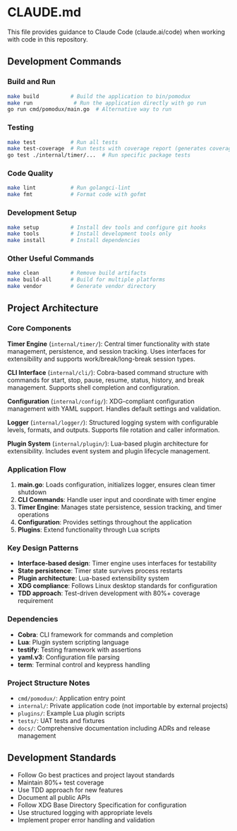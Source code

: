 # CLAUDE.md

This file provides guidance to Claude Code (claude.ai/code) when working with code in this repository.

## Development Commands

### Build and Run
```bash
make build          # Build the application to bin/pomodux
make run             # Run the application directly with go run
go run cmd/pomodux/main.go  # Alternative way to run
```

### Testing
```bash
make test           # Run all tests
make test-coverage  # Run tests with coverage report (generates coverage.html)
go test ./internal/timer/...  # Run specific package tests
```

### Code Quality
```bash
make lint           # Run golangci-lint
make fmt            # Format code with gofmt
```

### Development Setup
```bash
make setup          # Install dev tools and configure git hooks
make tools          # Install development tools only
make install        # Install dependencies
```

### Other Useful Commands
```bash
make clean          # Remove build artifacts
make build-all      # Build for multiple platforms
make vendor         # Generate vendor directory
```

## Project Architecture

### Core Components

**Timer Engine** (`internal/timer/`): Central timer functionality with state management, persistence, and session tracking. Uses interfaces for extensibility and supports work/break/long-break session types.

**CLI Interface** (`internal/cli/`): Cobra-based command structure with commands for start, stop, pause, resume, status, history, and break management. Supports shell completion and configuration.

**Configuration** (`internal/config/`): XDG-compliant configuration management with YAML support. Handles default settings and validation.

**Logger** (`internal/logger/`): Structured logging system with configurable levels, formats, and outputs. Supports file rotation and caller information.

**Plugin System** (`internal/plugin/`): Lua-based plugin architecture for extensibility. Includes event system and plugin lifecycle management.

### Application Flow

1. **main.go**: Loads configuration, initializes logger, ensures clean timer shutdown
2. **CLI Commands**: Handle user input and coordinate with timer engine
3. **Timer Engine**: Manages state persistence, session tracking, and timer operations
4. **Configuration**: Provides settings throughout the application
5. **Plugins**: Extend functionality through Lua scripts

### Key Design Patterns

- **Interface-based design**: Timer engine uses interfaces for testability
- **State persistence**: Timer state survives process restarts
- **Plugin architecture**: Lua-based extensibility system
- **XDG compliance**: Follows Linux desktop standards for configuration
- **TDD approach**: Test-driven development with 80%+ coverage requirement

### Dependencies

- **Cobra**: CLI framework for commands and completion
- **Lua**: Plugin system scripting language  
- **testify**: Testing framework with assertions
- **yaml.v3**: Configuration file parsing
- **term**: Terminal control and keypress handling

### Project Structure Notes

- `cmd/pomodux/`: Application entry point
- `internal/`: Private application code (not importable by external projects)
- `plugins/`: Example Lua plugin scripts
- `tests/`: UAT tests and fixtures
- `docs/`: Comprehensive documentation including ADRs and release management

## Development Standards

- Follow Go best practices and project layout standards
- Maintain 80%+ test coverage
- Use TDD approach for new features
- Document all public APIs
- Follow XDG Base Directory Specification for configuration
- Use structured logging with appropriate levels
- Implement proper error handling and validation